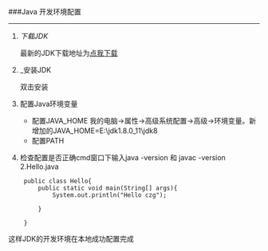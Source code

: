 ###Java 开发环境配置

***

1. _下载JDK_

	最新的JDK下载地址为[点我下载][1]
    
2. _安装JDK

	双击安装
    [](\images\jdk_jdk_install.png)
    
    [](\image\jdk_jre_install.png)
    
3. 配置Java环境变量

	+ 配置JAVA_HOME
	我的电脑->属性->高级系统配置->高级->环境变量。新增加的JAVA_HOME=E:\jdk1.8.0_11\jdk8
    [](\images\jdk_java_home.png)
    + 配置PATH
	[](\images\jdk_path.png)
1. 检查配置是否正确cmd窗口下输入java -version 和 javac -version
	[](\images\jdk_check.png)
2.Hello.java

		public class Hello{
        	public static void main(String[] args){
            	System.out.println("Hello czg");
            
            }
        
        }
    
    
   [](\images\java)
    
   [](\images\javac)
    
这样JDK的开发环境在本地成功配置完成
    
    
    
    
    
    
    
    
    
    
    
    
[1]:http://www.oracle.com/technetwork/java/javase/downloads/jdk8-arm-downloads-2187472.html    
